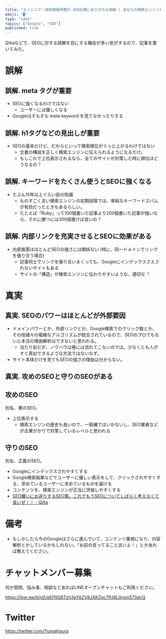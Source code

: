 ```yaml
---
title: "エンジニア・技術情報界隈の SEO記事にありがちな誤解 ( あなたの検索エンジン対策、大丈夫ですか？ )"
emoji: "🖥"
type: "idea"
topics: ["Google", "SEO"]
published: true
---
```


Qiitaなどで、SEOに対する誤解を目にする機会が多い気がするので、記事を書いてみた。

# 誤解

## 誤解. meta タグが重要

- SEOに強くなるわけではない
  - ユーザーには優しくなる
- Googleはそもそも meta keyword を見てなかったりする

## 誤解. h1タグなどの見出しが重要

- SEOの基本だけど、だからといって検索順位がぐっと上がるわけではない
  - 文書の構成を正しく検索エンジンに伝えられるようになるだけ。
  - もしこれで上位表示されるなら、全てのサイトが対策した時に順位はどうなるの？

## 誤解. キーワードをたくさん使うとSEOに強くなる

- たぶん15年以上ぐらい前の知識
  - ものすごく古い検索エンジンの初期段階では、単純なキーワードスパムが有効だったときもあるらしい。
  - たとえば「Ruby」って100個書いた記事より200個書いた記事が強いなら、それに勝つには300個書けば良いの？

## 誤解. 内部リンクを充実させるとSEOに効果がある

- 内部施策はほとんどSEOの強さには関係ない (特に、同一ドメインでリンクを張り合う場合)
  - 記事同士でリンクを張り合いまくっても、Googleにインデックスさえされないサイトもある
  - サイトの「構造」が検索エンジンに伝わりやすいような、適切な「

# 真実


## 真実. SEOのパワーはほとんどが外部要因

- ドメインパワーとか、外部リンクとか、Google検索でのクリック数とか、その他諸々の複雑なアルゴリズムが統合されているので、SEOのプロでもないと本当の理由解析はできないと思われる。
  - 当たり前だが、ノウハウは巷には流れてこないのでは。少なくとも人がすぐ真似できるような方法ではないなず。
- サイト本体だけを見てもSEOの強さの理由は分からない。

## 真実. 攻めのSEOと守りのSEOがある

## 攻めのSEO

別名、悪のSEO。

- 上位表示する
  - 検索エンジンの歴史も長いので、一筋縄ではいかないし、SEO業者などが企業がかりで対策しているレベルと思われる

## 守りのSEO

別名、正義のSEO。

- Googleにインデックスされやすくする
- Google検索結果などでユーザーに優しい表示をして、クリックされやすくする、求めているユーザーに求めているものを届ける
- コンテンツを、検索エンジンが正当に評価しやすくする
- [SEO嫌いにお送りするSEO策。これでもうSEOについてしばらく考えなくて良いぜ！！ - Qiita](https://qiita.com/taiyop/items/050c6749fb693dae8f82)

# 備考

- もしかしたら今のGoogleはさらに進んでいて、コンテンツ重視になり、内容解析とかしているかもしれない。「お前の言ってること古いよ！」とかあれば教えてください。









<!-- Update From Qiita API -->

# チャットメンバー募集


何か質問、悩み事、相談などあればLINEオープンチャットもご利用ください。

https://line.me/ti/g2/eEPltQ6Tzh3pYAZV8JXKZqc7PJ6L0rpm573dcQ





# Twitter


https://twitter.com/YumaInaura


<!-- Update From Qiita API -->


